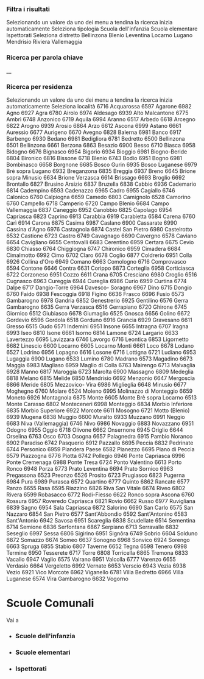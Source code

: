 ### Filtra i risultati

Selezionando un valore da uno dei menu a tendina la ricerca inizia
automaticamente Seleziona tipologia Scuola dell'infanzia Scuola elementare
Ispettorati Seleziona distretto Bellinzona Blenio Leventina Locarno Lugano
Mendrisio Riviera Vallemaggia

### Ricerca per parola chiave

__

### Ricerca per residenza

Selezionando un valore da uno dei menu a tendina la ricerca inizia
automaticamente Seleziona località 6716 Acquarossa 6597 Agarone 6982 Agno 6927
Agra 6780 Airolo 6974 Aldesago 6939 Alto Malcantone 6775 Ambrì 6748 Anzonico
6719 Aquila 6994 Aranno 6517 Arbedo 6618 Arcegno 6822 Arogno 6939 Arosio 6864
Arzo 6612 Ascona 6999 Astano 6661 Auressio 6677 Aurigeno 6670 Avegno 6828
Balerna 6981 Banco 6917 Barbengo 6930 Bedano 6981 Bedigliora 6781 Bedretto
6500 Bellinzona 6501 Bellinzona 6661 Berzona 6863 Besazio 6900 Besso 6710
Biasca 6958 Bidogno 6676 Bignasco 6954 Bigorio 6934 Bioggio 6981 Biogno-Beride
6804 Bironico 6816 Bissone 6718 Blenio 6743 Bodio 6951 Bogno 6981 Bombinasco
6658 Borgnone 6685 Bosco Gurin 6935 Bosco Luganese 6979 Brè sopra Lugano 6932
Breganzona 6835 Breggia 6937 Breno 6645 Brione sopra Minusio 6634 Brione
Verzasca 6614 Brissago 6693 Broglio 6692 Brontallo 6827 Brusino Arsizio 6837
Bruzella 6838 Cabbio 6936 Cademario 6814 Cadempino 6593 Cadenazzo 6965 Cadro
6955 Cagiallo 6746 Calonico 6760 Calpiogna 6659 Camedo 6803 Camignolo 6528
Camorino 6760 Campello 6718 Camperio 6720 Campo Blenio 6684 Campo Vallemaggia
6837 Caneggio 6952 Canobbio 6825 Capolago 6954 Capriasca 6823 Caprino 6913
Carabbia 6919 Carabietta 6584 Carena 6760 Carì 6914 Carona 6875 Casima 6987
Caslano 6900 Cassarate 6990 Cassina d'Agno 6976 Castagnola 6874 Castel San
Pietro 6980 Castelrotto 6532 Castione 6723 Castro 6749 Cavagnago 6690 Cavergno
6578 Caviano 6654 Cavigliano 6655 Centovalli 6683 Cerentino 6959 Certara 6675
Cevio 6830 Chiasso 6764 Chiggiogna 6747 Chironico 6959 Cimadera 6684
Cimalmotto 6992 Cimo 6702 Claro 6678 Coglio 6877 Coldrerio 6951 Colla 6926
Collina d'Oro 6949 Comano 6663 Comologno 6716 Comprovasco 6594 Contone 6646
Contra 6631 Corippo 6873 Corteglia 6958 Corticiasca 6722 Corzoneso 6951 Cozzo
6611 Crana 6705 Cresciano 6980 Croglio 6516 Cugnasco 6963 Cureggia 6944
Cureglia 6986 Curio 6959 Curtina 6774 Dalpe 6717 Dangio-Torre 6964 Davesco-
Soragno 6967 Dino 6715 Dongio 6760 Faido 6938 Fescoggia 6918 Figino 6636
Frasco 6696 Fusio 6573 Gambarogno 6978 Gandria 6852 Genestrerio 6925 Gentilino
6576 Gerra Gambarogno 6635 Gerra Verzasca 6516 Gerrapiano 6720 Ghirone 6745
Giornico 6512 Giubiasco 6678 Giumaglio 6525 Gnosca 6656 Golino 6672 Gordevio
6596 Gordola 6518 Gorduno 6916 Grancia 6929 Gravesano 6611 Gresso 6515 Gudo
6571 Indemini 6951 Insone 6655 Intragna 6707 Iragna 6993 Iseo 6810 Isone 6661
Isorno 6814 Lamone 6724 Largario 6633 Lavertezzo 6695 Lavizzara 6746 Lavorgo
6716 Leontica 6853 Ligornetto 6682 Linescio 6600 Locarno 6605 Locarno Monti
6661 Loco 6678 Lodano 6527 Lodrino 6956 Lopagno 6616 Losone 6716 Lottigna 6721
Ludiano 6953 Lugaggia 6900 Lugano 6533 Lumino 6780 Madrano 6573 Magadino 6673
Maggia 6983 Magliaso 6959 Maglio di Colla 6763 Mairengo 6713 Malvaglia 6928
Manno 6817 Maroggia 6723 Marolta 6900 Massagno 6809 Medeglia 6818 Melano 6815
Melide 6850 Mendrisio 6692 Menzonio 6647 Mergoscia 6866 Meride 6805 Mezzovico-
Vira 6986 Miglieglia 6648 Minusio 6677 Moghegno 6760 Molare 6524 Moleno 6995
Molinazzo di Monteggio 6659 Moneto 6926 Montagnola 6875 Monte 6605 Monte Brè
sopra Locarno 6513 Monte Carasso 6802 Monteceneri 6998 Monteggio 6834 Morbio
Inferiore 6835 Morbio Superiore 6922 Morcote 6611 Mosogno 6721 Motto (Blenio)
6939 Mugena 6838 Muggio 6600 Muralto 6933 Muzzano 6991 Neggio 6683 Niva
(Vallemaggia) 6746 Nivo 6986 Novaggio 6883 Novazzano 6951 Odogno 6955 Oggio
6718 Olivone 6662 Onsernone 6945 Origlio 6644 Orselina 6763 Osco 6703 Osogna
6657 Palagnedra 6915 Pambio Noranco 6902 Paradiso 6742 Pasquerio 6912 Pazzallo
6695 Peccia 6832 Pedrinate 6744 Personico 6959 Piandera Paese 6582 Pianezzo
6695 Piano di Peccia 6579 Piazzogna 6776 Piotta 6742 Pollegio 6946 Ponte
Capriasca 6996 Ponte Cremenaga 6988 Ponte Tresa 6724 Ponto Valentino 6613
Porto Ronco 6948 Porza 6773 Prato Leventina 6694 Prato Sornico 6963 Pregassona
6523 Preonzo 6526 Prosito 6723 Prugiasco 6823 Pugerna 6984 Pura 6989 Purasca
6572 Quartino 6777 Quinto 6862 Rancate 6577 Ranzo 6655 Rasa 6595 Riazzino 6826
Riva San Vitale 6674 Riveo 6802 Rivera 6599 Robasacco 6772 Rodi-Fiesso 6622
Ronco sopra Ascona 6760 Rossura 6957 Roveredo Capriasca 6821 Rovio 6662 Russo
6977 Ruvigliana 6839 Sagno 6954 Sala Capriasca 6872 Salorino 6690 San Carlo
6575 San Nazzaro 6854 San Pietro 6577 Sant'Abbondio 6592 Sant'Antonino 6583
Sant'Antonio 6942 Savosa 6951 Scareglia 6838 Scudellate 6514 Sementina 6714
Semione 6836 Serfontana 6867 Serpiano 6713 Serravalle 6832 Seseglio 6997 Sessa
6806 Sigirino 6951 Signôra 6749 Sobrio 6604 Solduno 6872 Somazzo 6674 Someo
6637 Sonogno 6968 Sonvico 6924 Sorengo 6663 Spruga 6855 Stabio 6807 Taverne
6652 Tegna 6598 Tenero 6998 Termine 6950 Tesserete 6717 Torre 6808 Torricella
6865 Tremona 6833 Vacallo 6947 Vaglio 6575 Vairano 6951 Valcolla 6777 Varenzo
6655 Verdasio 6664 Vergeletto 6992 Vernate 6653 Verscio 6943 Vezia 6938 Vezio
6921 Vico Morcote 6962 Viganello 6781 Villa Bedretto 6966 Villa Luganese 6574
Vira Gambarogno 6632 Vogorno

# Scuole Comunali

Vai a

  * ### Scuole dell'infanzia

  * ### Scuole elementari

  * ### Ispettorati

